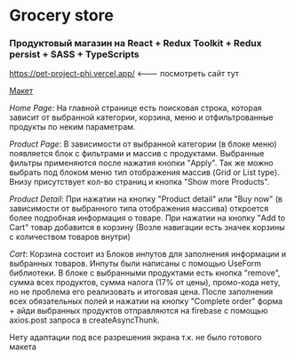 # Grocery store

### Продуктовый магазин на React + Redux Toolkit + Redux persist + SASS + TypeScripts

<a href="https://pet-project-phi.vercel.app/" target="_blank">https://pet-project-phi.vercel.app/</a> <--- посмотреть сайт тут

<a href="https://www.figma.com/file/1PGSbfvK9aqGqMlN1utBRD/Figma---eCommerce-template?node-id=2%3A1713" target="_blank">Макет</a> 

*Home Page*: На главной странице есть поисковая строка, которая зависит от выбранной категории, корзина, меню и отфильтрованные продукты по неким параметрам.

*Product Page*: В зависимости от выбранной категории (в блоке меню) появляется блок с фильтрами и массив с продуктами. Выбранные фильтры применяются после нажатия кнопки "Apply". Так же можно выбрать под блоком меню тип отображения массив (Grid or List type). Внизу присутствует кол-во страниц и кнопка "Show more Products".

*Product Detail*: При нажатии на кнопку "Product detail" или "Buy now" (в зависимости от выбранного типа отображения массива) откроется более подробная информация о товаре. При нажатии на кнопку "Add to Cart" товар добавится в корзину (Возле навигации есть значек корзины с количеством товаров внутри)

*Cart*: Корзина состоит из Блоков инпутов для заполнения информации и выбранных товаров. Инпуты были написаны с помощью UseForm библиотеки. В блоке с выбранными продуктами есть кнопка "remove", сумма всех продуктов, сумма налога (17% от цены), промо-кода нету, но не проблема его реализовать и итоговая цена. После заполнения всех обязательных полей и нажатии на кнопку "Complete order" форма + айди выбранных продуктов отправляются на firebase с помощью axios.post запроса в createAsyncThunk.

Нету адаптации под все разрешения экрана т.к. не было готового макета  


